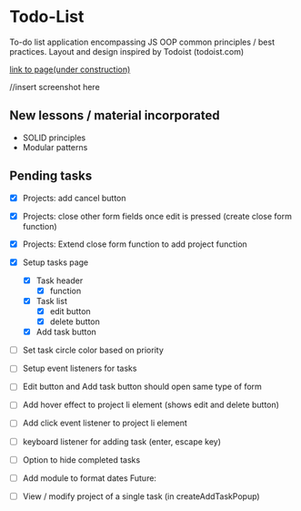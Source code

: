 # Todo-List
To-do list application encompassing JS OOP common principles / best practices. 
Layout and design inspired by Todoist (todoist.com)

<a href="">link to page(under construction)</a>

//insert screenshot here

## New lessons / material incorporated
- SOLID principles
- Modular patterns

## Pending tasks
- [x] Projects: add cancel button
- [x] Projects: close other form fields once edit is pressed (create close form function)
- [x] Projects: Extend close form function to add project function

- [x] Setup tasks page
    - [x] Task header
        - [x] function 
    - [x] Task list
        - [x] edit button
        - [x] delete button
    - [x] Add task button

- [ ] Set task circle color based on priority
- [ ] Setup event listeners for tasks
- [ ] Edit button and Add task button should open same type of form 
- [ ] Add hover effect to project li element (shows edit and delete button)
- [ ] Add click event listener to project li element
- [ ] keyboard listener for adding task (enter, escape key)
- [ ] Option to hide completed tasks
- [ ] Add module to format dates
Future:
- [ ] View / modify project of a single task (in createAddTaskPopup) 
